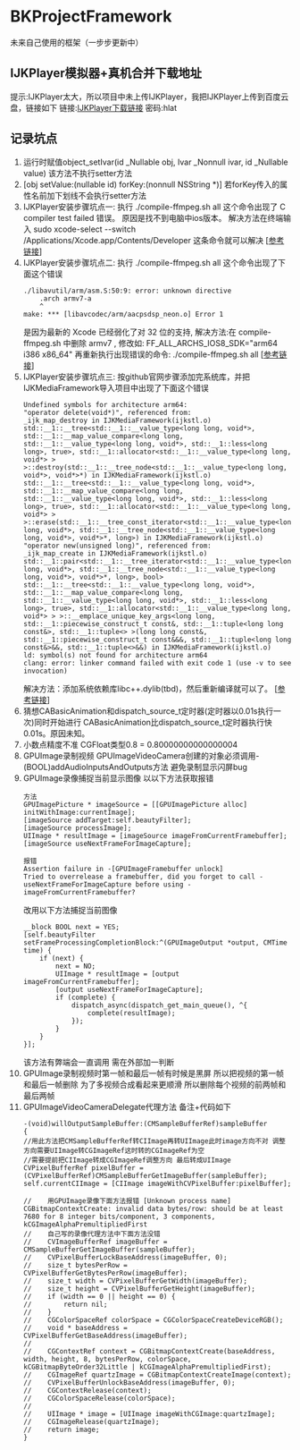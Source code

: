 # BKProjectFramework
未来自己使用的框架（一步步更新中）

## IJKPlayer模拟器+真机合并下载地址
提示:IJKPlayer太大，所以项目中未上传IJKPlayer，我把IJKPlayer上传到百度云盘，链接如下
链接:[IJKPlayer下载链接](https://pan.baidu.com/s/10qUR69T2FwgDrSVLE4gVCg)    密码:hlat

## 记录坑点
1. 运行时赋值object_setIvar(id  _Nullable obj, Ivar  _Nonnull ivar, id  _Nullable value) 该方法不执行setter方法 
2. [obj setValue:(nullable id) forKey:(nonnull NSString *)] 若forKey传入的属性名前加下划线不会执行setter方法
3. IJKPlayer安装步骤坑点一: 执行 ./compile-ffmpeg.sh all 这个命令出现了 C compiler test failed 错误。 原因是找不到电脑中ios版本。 解决方法在终端输入 sudo xcode-select --switch /Applications/Xcode.app/Contents/Developer 这条命令就可以解决    [[参考链接](https://www.jianshu.com/p/5dd511223fc1)]
4. IJKPlayer安装步骤坑点二: 执行 ./compile-ffmpeg.sh all 这个命令出现了下面这个错误
    ```
    ./libavutil/arm/asm.S:50:9: error: unknown directive
        .arch armv7-a
        ^
    make: *** [libavcodec/arm/aacpsdsp_neon.o] Error 1
   ```
   是因为最新的 Xcode 已经弱化了对 32 位的支持, 解决方法:在 compile-ffmpeg.sh 中删除 armv7 , 修改如: FF_ALL_ARCHS_IOS8_SDK="arm64 i386 x86_64" 再重新执行出现错误的命令: ./compile-ffmpeg.sh all    [[参考链接](https://www.jianshu.com/p/9743a68c2939)]
5. IJKPlayer安装步骤坑点三: 按github官网步骤添加完系统库，并把IJKMediaFramework导入项目中出现了下面这个错误
   ```
   Undefined symbols for architecture arm64:
   "operator delete(void*)", referenced from:
   _ijk_map_destroy in IJKMediaFramework(ijkstl.o)
   std::__1::__tree<std::__1::__value_type<long long, void*>, std::__1::__map_value_compare<long long, std::__1::__value_type<long long, void*>, std::__1::less<long long>, true>, std::__1::allocator<std::__1::__value_type<long long, void*> > >::destroy(std::__1::__tree_node<std::__1::__value_type<long long, void*>, void*>*) in IJKMediaFramework(ijkstl.o)
   std::__1::__tree<std::__1::__value_type<long long, void*>, std::__1::__map_value_compare<long long, std::__1::__value_type<long long, void*>, std::__1::less<long long>, true>, std::__1::allocator<std::__1::__value_type<long long, void*> > >::erase(std::__1::__tree_const_iterator<std::__1::__value_type<long long, void*>, std::__1::__tree_node<std::__1::__value_type<long long, void*>, void*>*, long>) in IJKMediaFramework(ijkstl.o)
   "operator new(unsigned long)", referenced from:
   _ijk_map_create in IJKMediaFramework(ijkstl.o)
   std::__1::pair<std::__1::__tree_iterator<std::__1::__value_type<long long, void*>, std::__1::__tree_node<std::__1::__value_type<long long, void*>, void*>*, long>, bool> std::__1::__tree<std::__1::__value_type<long long, void*>, std::__1::__map_value_compare<long long, std::__1::__value_type<long long, void*>, std::__1::less<long long>, true>, std::__1::allocator<std::__1::__value_type<long long, void*> > >::__emplace_unique_key_args<long long, std::__1::piecewise_construct_t const&, std::__1::tuple<long long const&>, std::__1::tuple<> >(long long const&, std::__1::piecewise_construct_t const&&&, std::__1::tuple<long long const&>&&, std::__1::tuple<>&&) in IJKMediaFramework(ijkstl.o)
   ld: symbol(s) not found for architecture arm64
   clang: error: linker command failed with exit code 1 (use -v to see invocation)
   ```
   解决方法：添加系统依赖库libc++.dylib(tbd)，然后重新编译就可以了。    [[参考链接](https://www.jianshu.com/p/93b8379c35f8)]
6. 猜想CABasicAnimation和dispatch_source_t定时器(定时器以0.01s执行一次)同时开始进行 CABasicAnimation比dispatch_source_t定时器执行快0.01s。原因未知。
7. 小数点精度不准 CGFloat类型0.8 = 0.80000000000000004
8. GPUImage录制视频 GPUImageVideoCamera创建的对象必须调用- (BOOL)addAudioInputsAndOutputs方法 避免录制显示闪屏bug
9. GPUImage录像捕捉当前显示图像 以以下方法获取报错
   ```objc
   方法
   GPUImagePicture * imageSource = [[GPUImagePicture alloc] initWithImage:currentImage];
   [imageSource addTarget:self.beautyFilter];
   [imageSource processImage];
   UIImage * resultImage = [imageSource imageFromCurrentFramebuffer];
   [imageSource useNextFrameForImageCapture];

   报错
   Assertion failure in -[GPUImageFramebuffer unlock]
   Tried to overrelease a framebuffer, did you forget to call -useNextFrameForImageCapture before using -imageFromCurrentFramebuffer?
   ```
   改用以下方法捕捉当前图像 
   ```objc
   __block BOOL next = YES;
   [self.beautyFilter setFrameProcessingCompletionBlock:^(GPUImageOutput *output, CMTime time) {
       if (next) {
           next = NO;
           UIImage * resultImage = [output imageFromCurrentFramebuffer];
           [output useNextFrameForImageCapture];
           if (complete) {
               dispatch_async(dispatch_get_main_queue(), ^{
                   complete(resultImage);
               });
           }
       }
   }];
   ```
   该方法有弊端会一直调用 需在外部加一判断
10. GPUImage录制视频时第一帧和最后一帧有时候是黑屏 所以把视频的第一帧和最后一帧删除
    为了多视频合成看起来更顺滑 所以删除每个视频的前两帧和最后两帧
11. GPUImageVideoCameraDelegate代理方法 备注+代码如下
      ```objc
      -(void)willOutputSampleBuffer:(CMSampleBufferRef)sampleBuffer
      {
      //用此方法把CMSampleBufferRef转CIImage再转UIImage此时image方向不对 调整方向需要UIImage转CGImageRef这时转的CGImageRef为空
      //需要提前把CIImage转成CGImageRef调整方向 最后转成UIImage
      CVPixelBufferRef pixelBuffer = (CVPixelBufferRef)CMSampleBufferGetImageBuffer(sampleBuffer);
      self.currentCIImage = [CIImage imageWithCVPixelBuffer:pixelBuffer];
      
      //    用GPUImage录像下面方法报错 [Unknown process name] CGBitmapContextCreate: invalid data bytes/row: should be at least 7680 for 8 integer bits/component, 3 components, kCGImageAlphaPremultipliedFirst
      //    自己写的录像代理方法中下面方法没错
      //    CVImageBufferRef imageBuffer = CMSampleBufferGetImageBuffer(sampleBuffer);
      //    CVPixelBufferLockBaseAddress(imageBuffer, 0);
      //    size_t bytesPerRow = CVPixelBufferGetBytesPerRow(imageBuffer);
      //    size_t width = CVPixelBufferGetWidth(imageBuffer);
      //    size_t height = CVPixelBufferGetHeight(imageBuffer);
      //    if (width == 0 || height == 0) {
      //        return nil;
      //    }
      //    CGColorSpaceRef colorSpace = CGColorSpaceCreateDeviceRGB();
      //    void * baseAddress = CVPixelBufferGetBaseAddress(imageBuffer);
      //
      //    CGContextRef context = CGBitmapContextCreate(baseAddress, width, height, 8, bytesPerRow, colorSpace, kCGBitmapByteOrder32Little | kCGImageAlphaPremultipliedFirst);
      //    CGImageRef quartzImage = CGBitmapContextCreateImage(context);
      //    CVPixelBufferUnlockBaseAddress(imageBuffer, 0);
      //    CGContextRelease(context);
      //    CGColorSpaceRelease(colorSpace);
      //
      //    UIImage * image = [UIImage imageWithCGImage:quartzImage];
      //    CGImageRelease(quartzImage);
      //    return image;
      }
     ```
